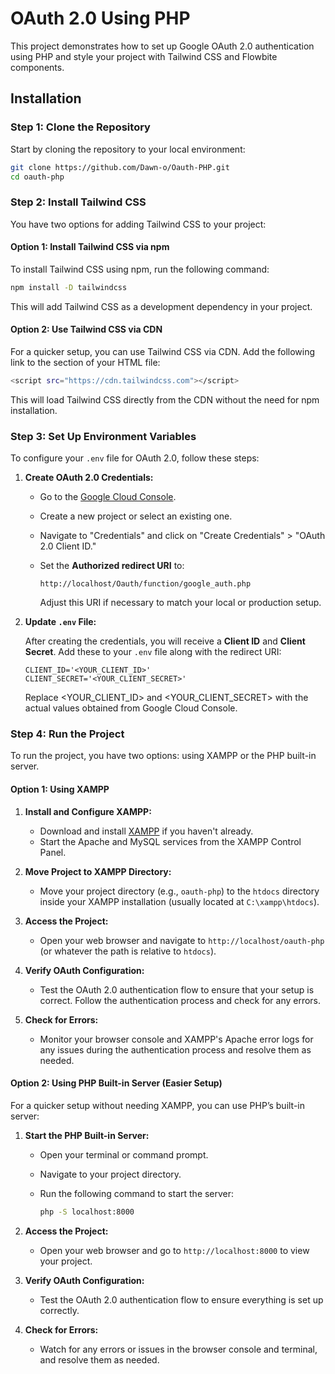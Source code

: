 # OAuth 2.0 Using PHP

This project demonstrates how to set up Google OAuth 2.0 authentication using PHP and style your project with Tailwind CSS and Flowbite components.

## Installation

### Step 1: Clone the Repository

Start by cloning the repository to your local environment:

```bash
git clone https://github.com/Dawn-o/Oauth-PHP.git
cd oauth-php
```

### Step 2: Install Tailwind CSS

You have two options for adding Tailwind CSS to your project:

#### Option 1: Install Tailwind CSS via npm

To install Tailwind CSS using npm, run the following command:

```bash
npm install -D tailwindcss
```
This will add Tailwind CSS as a development dependency in your project.

#### Option 2: Use Tailwind CSS via CDN
For a quicker setup, you can use Tailwind CSS via CDN. Add the following link to the <head> section of your HTML file:

```bash
<script src="https://cdn.tailwindcss.com"></script>
```
This will load Tailwind CSS directly from the CDN without the need for npm installation.

### Step 3: Set Up Environment Variables

To configure your `.env` file for OAuth 2.0, follow these steps:

1. **Create OAuth 2.0 Credentials:**

   - Go to the [Google Cloud Console](https://console.cloud.google.com/apis/dashboard).
   - Create a new project or select an existing one.
   - Navigate to "Credentials" and click on "Create Credentials" > "OAuth 2.0 Client ID."
   - Set the **Authorized redirect URI** to:

     ```
     http://localhost/Oauth/function/google_auth.php
     ```

     Adjust this URI if necessary to match your local or production setup.

2. **Update `.env` File:**

   After creating the credentials, you will receive a **Client ID** and **Client Secret**. Add these to your `.env` file along with the redirect URI:

   ```env
   CLIENT_ID='<YOUR_CLIENT_ID>'
   CLIENT_SECRET='<YOUR_CLIENT_SECRET>'
   ```
   Replace <YOUR_CLIENT_ID> and <YOUR_CLIENT_SECRET> with the actual values obtained from Google Cloud Console.

### Step 4: Run the Project

To run the project, you have two options: using XAMPP or the PHP built-in server.

#### Option 1: Using XAMPP

1. **Install and Configure XAMPP:**

   - Download and install [XAMPP](https://www.apachefriends.org/index.html) if you haven't already.
   - Start the Apache and MySQL services from the XAMPP Control Panel.

2. **Move Project to XAMPP Directory:**

   - Move your project directory (e.g., `oauth-php`) to the `htdocs` directory inside your XAMPP installation (usually located at `C:\xampp\htdocs`).

3. **Access the Project:**

   - Open your web browser and navigate to `http://localhost/oauth-php` (or whatever the path is relative to `htdocs`).

4. **Verify OAuth Configuration:**

   - Test the OAuth 2.0 authentication flow to ensure that your setup is correct. Follow the authentication process and check for any errors.

5. **Check for Errors:**

   - Monitor your browser console and XAMPP's Apache error logs for any issues during the authentication process and resolve them as needed.

#### Option 2: Using PHP Built-in Server (Easier Setup)

For a quicker setup without needing XAMPP, you can use PHP’s built-in server:

1. **Start the PHP Built-in Server:**

   - Open your terminal or command prompt.
   - Navigate to your project directory.
   - Run the following command to start the server:

     ```bash
     php -S localhost:8000
     ```

2. **Access the Project:**

   - Open your web browser and go to `http://localhost:8000` to view your project.

3. **Verify OAuth Configuration:**

   - Test the OAuth 2.0 authentication flow to ensure everything is set up correctly.

4. **Check for Errors:**

   - Watch for any errors or issues in the browser console and terminal, and resolve them as needed.



